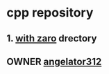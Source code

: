 # cpp repository
## 1. [with zaro][zwa312] drectory
## OWNER [angelator312](https://github.com/angelator312/)
[zwa312]:https://github.com/angelator312/cpp/tree/main/with_Zaro
